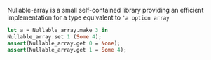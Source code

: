 Nullable-array is a small self-contained library providing an efficient implementation for a type equivalent to `'a option array`

```OCaml
let a = Nullable_array.make 3 in
Nullable_array.set 1 (Some 4);
assert(Nullable_array.get 0 = None);
assert(Nullable_array.get 1 = Some 4);
```
